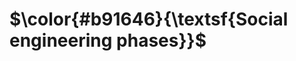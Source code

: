 $\color{#b91646}{\textsf{Social engineering phases}}$
=====================================================



